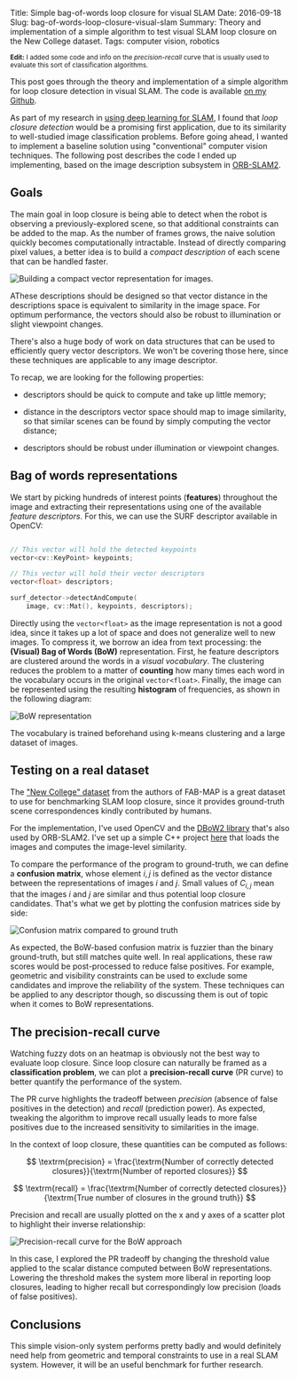 Title: Simple bag-of-words loop closure for visual SLAM
Date: 2016-09-18
Slug: bag-of-words-loop-closure-visual-slam
Summary: Theory and implementation of a simple algorithm to test visual SLAM loop closure on the New College dataset.
Tags: computer vision, robotics

<small>**Edit:** I added some code and info on the *precision-recall* curve that is usually used to evaluate this sort of classification algorithms.</small>

This post goes through the theory and implementation of a simple algorithm for loop closure detection in visual SLAM. The code is available [on my Github](https://github.com/nicolov/simple_slam_loop_closure).

As part of my research in [using deep learning for SLAM]({filename}/blog/2016/2016-09-15-how-can-deep-learning-help-slam.md), I found that *loop closure detection* would be a promising first application, due to its similarity to well-studied image classification problems. Before going ahead, I wanted to implement a baseline solution using "conventional" computer vision techniques. The following post describes the code I ended up implementing, based on the image description subsystem in [ORB-SLAM2](https://github.com/raulmur/ORB_SLAM2).

## Goals

The main goal in loop closure is being able to detect when the robot is observing a previously-explored scene, so that additional constraints can be added to the map. As the number of frames grows, the naive solution quickly becomes computationally intractable. Instead of directly comparing pixel values, a better idea is to build a *compact description* of each scene that can be handled faster.

<img src="{attach}image_reprs.png" class="img-center" alt="Building a compact vector representation for images." style="max-width: 600px"/>

AThese descriptions should be designed so that vector distance in the descriptions space is equivalent to similarity in the image space. For optimum performance, the vectors should also be robust to illumination or slight viewpoint changes.

There's also a huge body of work on data structures that can be used to efficiently query vector descriptors. We won't be covering those here, since these techniques are applicable to any image descriptor.

To recap, we are looking for the following properties:

- descriptors should be quick to compute and take up little memory;

- distance in the descriptors vector space should map to image similarity, so that similar scenes can be found by simply computing the vector distance;

- descriptors should be robust under illumination or viewpoint changes.


## Bag of words representations

We start by picking hundreds of interest points (**features**) throughout the image and extracting their representations using one of the available *feature descriptors*. For this, we can use the SURF descriptor available in OpenCV:

```cpp

// This vector will hold the detected keypoints
vector<cv::KeyPoint> keypoints;

// This vector will hold their vector descriptors
vector<float> descriptors;

surf_detector->detectAndCompute(
	image, cv::Mat(), keypoints, descriptors);

```

Directly using the `vector<float>` as the image representation is not a good idea, since it takes up a lot of space and does not generalize well to new images. To compress it, we borrow an idea from text processing: the **(Visual) Bag of Words (BoW)** representation. First, he feature descriptors are clustered around the words in a *visual vocabulary*. The clustering reduces the problem to a matter of **counting** how many times each word in the vocabulary occurs in the original `vector<float>`. Finally, the image can be represented using the resulting **histogram** of frequencies, as shown in the following diagram:

<img src="{attach}bag_of_words.png" class="img-center" alt="BoW representation" style="max-width: 600px"/>

The vocabulary is trained beforehand using k-means clustering and a large dataset of images.

## Testing on a real dataset

The ["New College" dataset](http://www.robots.ox.ac.uk/~mobile/IJRR_2008_Dataset/) from the authors of FAB-MAP is a great dataset to use for benchmarking SLAM loop closure, since it provides ground-truth scene correspondences kindly contributed by humans.

For the implementation, I've used OpenCV and the [DBoW2 library](https://github.com/dorian3d/DBoW2) that's also used by ORB-SLAM2. I've set up a simple C++ project [here](https://github.com/nicolov/simple_slam_loop_closure) that loads the images and computes the image-level similarity.

To compare the performance of the program to ground-truth, we can define a **confusion matrix**, whose element $i,j$ is defined as the vector distance between the representations of images $i$ and $j$. Small values of $C_{i,j}$ mean that the images $i$ and $j$ are similar and thus potential loop closure candidates. That's what we get by plotting the confusion matrices side by side:

<img src="{attach}confusion_matrix.png" class="img-center" alt="Confusion matrix compared to ground truth" style="max-width: 500px"/>

As expected, the BoW-based confusion matrix is fuzzier than the binary ground-truth, but still matches quite well. In real applications, these raw scores would be post-processed to reduce false positives. For example, geometric and visibility constraints can be used to exclude some candidates and improve the reliability of the system. These techniques can be applied to any descriptor though, so discussing them is out of topic when it comes to BoW representations.

## The precision-recall curve

Watching fuzzy dots on an heatmap is obviously not the best way to evaluate loop closure. Since loop closure can naturally be framed as a **classification problem**, we can plot a **precision-recall curve** (PR curve) to better quantify the performance of the system.

The PR curve highlights the tradeoff between *precision* (absence of false positives in the detection) and *recall* (prediction power). As expected, tweaking the algorithm to improve recall usually leads to more false positives due to the increased sensitivity to similarities in the image.

In the context of loop closure, these quantities can be computed as follows:

$$
\textrm{precision} = \frac{\textrm{Number of correctly detected closures}}{\textrm{Number of reported closures}}
$$

$$
\textrm{recall} = \frac{\textrm{Number of correctly detected closures}}{\textrm{True number of closures in the ground truth}}
$$

Precision and recall are usually plotted on the x and y axes of a scatter plot to highlight their inverse relationship:

<img src="{attach}prec_recall_curve.png" class="img-center" alt="Precision-recall curve for the BoW approach" style="max-width: 500px"/>

In this case, I explored the PR tradeoff by changing the threshold value applied to the scalar distance computed between BoW representations. Lowering the threshold makes the system more liberal in reporting loop closures, leading to higher recall but correspondingly low precision (loads of false positives).

## Conclusions

This simple vision-only system performs pretty badly and would definitely need help from geometric and temporal constraints to use in a real SLAM system. However, it will be an useful benchmark for further research.